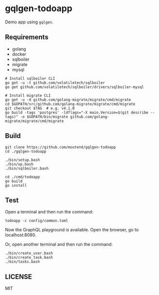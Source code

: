 gqlgen-todoapp
==============

Demo app using `gqlgen`.

## Requirements

- golang
- docker
- sqlboiler
- migrate
- mysql

```console
# Install sqlboiler CLI
go get -u -t github.com/volatiletech/sqlboiler
go get github.com/volatiletech/sqlboiler/drivers/sqlboiler-mysql

# Install migrate CLI
go get -u -d github.com/golang-migrate/migrate/cmd/migrate
cd $GOPATH/src/github.com/golang-migrate/migrate/cmd/migrate
git checkout $TAG  # e.g. v4.1.0
go build -tags 'postgres' -ldflags="-X main.Version=$(git describe --tags)" -o $GOPATH/bin/migrate github.com/golang-migrate/migrate/cmd/migrate
```

## Build

```console
git clone https://github.com/moutend/gqlgen-todoapp
cd ./gqlgen-todoapp

./bin/setup.bash
./bin/up.bash
./bin/sqlboiler.bash

cd ./cmd/todoapp
go build
go install
```

## Test

Open a terminal and then run the command:

```console
todoapp -c config/common.toml
```

Now the GraphQL playground is available. Open the browser, go to localhost:8080.

Or, open another terminal and then run the command:

```console
./bin/create_user.bash
./bin/create_task.bash
./bin/tasks.bash
```

## LICENSE

MIT
